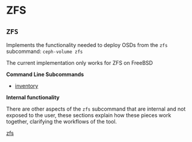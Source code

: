 # ZFS

## `ZFS`

Implements the functionality needed to deploy OSDs from the `zfs` subcommand: `ceph-volume zfs`

The current implementation only works for ZFS on FreeBSD

**Command Line Subcommands**

* [inventory](https://docs.ceph.com/docs/nautilus/ceph-volume/zfs/inventory/#ceph-volume-zfs-inventory)

**Internal functionality**

There are other aspects of the `zfs` subcommand that are internal and not exposed to the user, these sections explain how these pieces work together, clarifying the workflows of the tool.

[zfs](https://docs.ceph.com/docs/nautilus/dev/ceph-volume/zfs/#ceph-volume-zfs-api)

